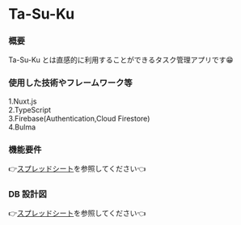 # Ta-Su-Ku

### 概要

Ta-Su-Ku とは直感的に利用することができるタスク管理アプリです:grin:

### 使用した技術やフレームワーク等

1.Nuxt.js  
2.TypeScript  
3.Firebase(Authentication,Cloud Firestore)  
4.Bulma

### 機能要件

:point_right:[スプレッドシート](https://docs.google.com/spreadsheets/d/1z0p7qQkM5B6jZoZjLa-lptc6xI5NZHNv7RUzvAxaJIg/edit#gid=0)を参照してください:point_left:

### DB 設計図

:point_right:[スプレッドシート](https://docs.google.com/spreadsheets/d/1z0p7qQkM5B6jZoZjLa-lptc6xI5NZHNv7RUzvAxaJIg/edit#gid=1428645283)を参照してください:point_left:
